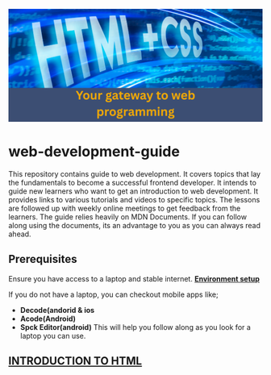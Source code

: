 ![](./images/WebDev_cover_v2.png)
# web-development-guide
This repository contains guide to web development. It covers topics that lay the fundamentals to become a successful frontend developer. It intends to guide new learners who want to get an introduction to web development. It provides links to various tutorials and videos to specific topics. The lessons are followed up with weekly online meetings to get feedback from the learners.
The guide relies heavily on MDN Documents. If you can follow along using the documents, its an advantage to you as you can always read ahead.
## Prerequisites
Ensure you have access to a laptop and stable internet.
 **[Environment setup](https://developer.mozilla.org/en-US/docs/Learn_web_development/Getting_started/Environment_setup)** <br>

 If you do not have a laptop, you can checkout mobile apps like;
-  **Decode(andorid & ios**
-  **Acode(Android)**
-  **Spck Editor(android)**
This will help you follow along as you look for a laptop you can use.
## [INTRODUCTION TO HTML](Introduction%20To%20HTML.md)





